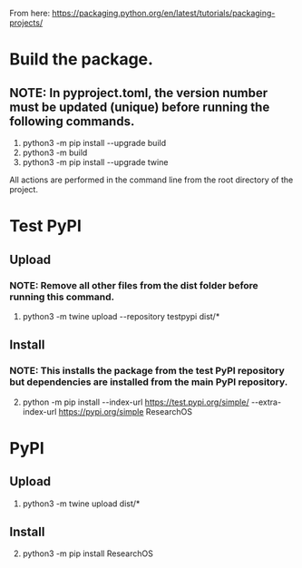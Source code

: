 From here: https://packaging.python.org/en/latest/tutorials/packaging-projects/
# Build the package.
## NOTE: In pyproject.toml, the version number must be updated (unique) before running the following commands.
1. python3 -m pip install --upgrade build
2. python3 -m build
3. python3 -m pip install --upgrade twine

All actions are performed in the command line from the root directory of the project.

# Test PyPI
## Upload
### NOTE: Remove all other files from the dist folder before running this command.
1. python3 -m twine upload --repository testpypi dist/*
## Install
<!-- 2. python3 -m pip install --index-url https://test.pypi.org/simple/ --no-deps ResearchOS -->
### NOTE: This installs the package from the test PyPI repository but dependencies are installed from the main PyPI repository.
2. python -m pip install --index-url https://test.pypi.org/simple/ --extra-index-url https://pypi.org/simple ResearchOS

# PyPI
## Upload
1. python3 -m twine upload dist/*
## Install
2. python3 -m pip install ResearchOS